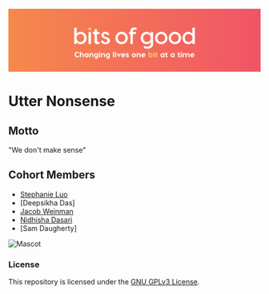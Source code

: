 ![Bits of Good](/assets/header.png)
# Utter Nonsense

## Motto
"We don't make sense"

## Cohort Members
* [Stephanie Luo](https://github.com/GTBitsOfGood/bootcamp/tree/fall-2020/UtterNonsense-Stephanie)
* [Deepsikha Das]
* [Jacob Weinman](https://github.com/GTBitsOfGood/bootcamp/tree/fall-2020/UtterNonsense-Jacob)
* [Nidhisha Dasari](https://github.com/GTBitsOfGood/bootcamp/tree/fall-2020/UtterNonsense-nidhisha)
* [Sam Daugherty]

![Mascot](https://i.kym-cdn.com/entries/icons/facebook/000/000/091/TrollFace.jpg)

### License

This repository is licensed under the [GNU GPLv3 License](/LICENSE.txt).
